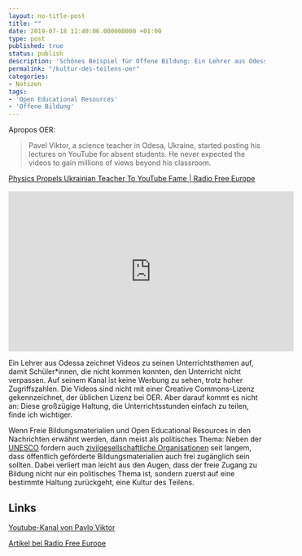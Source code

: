 ```yaml
---
layout: no-title-post
title: ""
date: 2019-07-18 11:40:06.000000000 +01:00
type: post
published: true
status: publish
description: 'Schönes Beispiel für Offene Bildung: Ein Lehrer aus Odessa teilt seine Unterrichtsstunden per Youtube'
permalink: "/kultur-des-teilens-oer"
categories:
- Notizen
tags:
- 'Open Educational Resources'
- 'Offene Bildung'
---
```


Apropos OER:

> Pavel Viktor, a science teacher in Odesa, Ukraine, started posting his lectures on YouTube for absent students. He never expected the videos to gain millions of views beyond his classroom.
<figcaption>
<a href="https://www.rferl.org/a/ukraine-science-teacher/29563927.html">
Physics Propels Ukrainian Teacher To YouTube Fame | Radio Free Europe</a>
</figcaption>

<!-- more -->
<br>
<iframe width="560" height="315" src="https://www.youtube.com/embed/fRpM4rLIaGk" frameborder="0" allow="accelerometer; autoplay; encrypted-media; gyroscope; picture-in-picture" allowfullscreen></iframe>

Ein Lehrer aus Odessa zeichnet Videos zu seinen Unterrichtsthemen auf, damit Schüler*innen, die nicht kommen konnten, den Unterricht nicht verpassen. Auf seinem Kanal ist keine Werbung zu sehen, trotz hoher Zugriffszahlen. Die Videos sind nicht mit einer Creative Commons-Lizenz gekennzeichnet, der üblichen Lizenz bei OER. Aber darauf kommt es nicht an: Diese großzügige Haltung, die Unterrichtsstunden einfach zu teilen, finde ich wichtiger.

Wenn Freie Bildungsmaterialien und Open Educational Resources in den Nachrichten erwähnt werden, dann meist als politisches Thema: Neben der [UNESCO](https://en.unesco.org/themes/building-knowledge-societies/oer) fordern auch [zivilgesellschaftliche Organisationen](https://buendnis-freie-bildung.de/positionspapier/) seit langem, dass öffentlich geförderte Bildungsmaterialien auch frei zugänglich sein sollten. Dabei verliert man leicht aus den Augen, dass der freie Zugang zu Bildung nicht nur ein politisches Thema ist, sondern zuerst auf eine bestimmte Haltung zurückgeht, eine Kultur des Teilens.

## Links
[Youtube-Kanal von Pavlo Viktor](https://www.youtube.com/user/pvictor54/videos)

[Artikel bei Radio Free Europe](https://www.rferl.org/a/ukraine-science-teacher/29563927.html)
